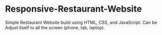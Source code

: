 # Responsive-Restaurant-Website
Simple Restaurant Website build using HTML, CSS, and JavaScript.
Can be Adjust itself to all the screen (phone, tab, laptop).
